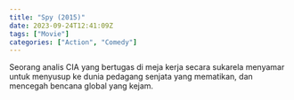 ```yaml
---
title: "Spy (2015)"
date: 2023-09-24T12:41:09Z
tags: ["Movie"]
categories: ["Action", "Comedy"]
---
```


Seorang analis CIA yang bertugas di meja kerja secara sukarela menyamar untuk menyusup ke dunia pedagang senjata yang mematikan, dan mencegah bencana global yang kejam.

  <mux-player stream-type="on-demand"
  src="https://kp3d-my.sharepoint.com/personal/ryoo_kp3d_onmicrosoft_com/_layouts/15/download.aspx?share=ES2qtB0Xmy9Mm7IBAxfBKeMBtYF1ZybfgsIAG9nxguidSw" metadata-video-title="Spy (2015)" prefer-playback="mse" controls>
  </mux-player>
  
  
  <script src="https://cdn.jsdelivr.net/npm/@mux/mux-player"></script>
  
   <script id="xmUXPeTGrc9NAs8swMAZufWLcMjSsgyhLaXV6KteGSw" type="application/ld+json">
 {
  "@context": "https://schema.org/",
  "@type": "VideoObject",
  "name": "Spy (2015)",
  "contentUrl": "https://stream.mux.com/CgejXlEJ02dsTBGWv02v1t4sN9tZRs02c4QgSveaUJgH4U.m3u8",
  "thumbnailUrl": "https://www.themoviedb.org/t/p/original/xc9RAIOFUpLQq0lclodiBJneGTN.jpg?width=314&fit_mode=preserve&time=25",
  "uploadDate": "2023-09-24T12:41:09Z",
}

</script>
